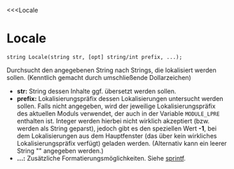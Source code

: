 ﻿<<<Locale

# Locale

```fnpreview
string Locale(string str, [opt] string/int prefix, ...);
```
Durchsucht den angegebenen String nach Strings, die lokalisiert werden sollen. (Kenntlich gemacht durch umschließende Dollarzeichen)

* **str:**
  String dessen Inhalte ggf. übersetzt werden sollen.
* **prefix:**
  Lokalisierungspräfix dessen Lokalisierungen untersucht werden sollen. Falls nicht angegeben, wird der jeweilige Lokalisierungspräfix des aktuellen Moduls verwendet, der auch in der Variable ```MODULE_LPRE``` enthalten ist.
  Integer werden hierbei nicht wirklich akzeptiert (bzw. werden als String geparst), jedoch gibt es den speziellen Wert **-1**, bei dem Lokalisierungen aus dem Hauptfenster (das über kein wirkliches Lokalisierungspräfix verfügt) geladen werden. (Alternativ kann ein leerer String "" angegeben werden.)
* **...:**
  Zusätzliche Formatierungsmöglichkeiten. Siehe [sprintf](#).